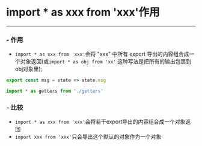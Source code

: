 # import * as xxx from 'xxx'作用
---
### - 作用
- `import * as xxx from 'xxx'`会将 "xxx" 中所有 export 导出的内容组合成一个对象返回(或`import * as obj from 'xx'` 这种写法是把所有的输出包裹到obj对象里);
``` js
export const msg = state => state.msg
```
``` js
import * as getters from './getters'
```
### - 比较
- `import * as xxx from 'xxx'`会将若干export导出的内容组合成一个对象返回
- `import xxx from 'xxx'`只会导出这个默认的对象作为一个对象
